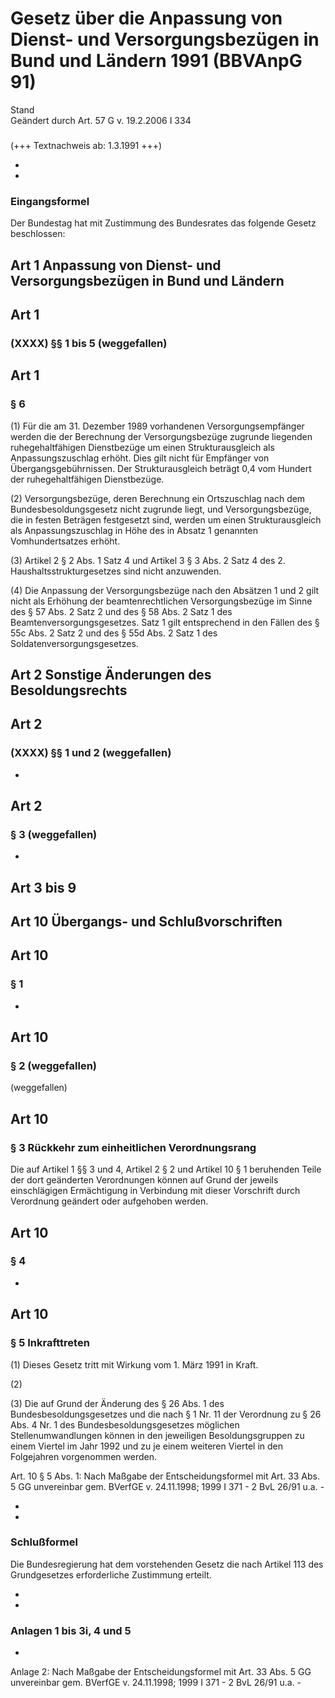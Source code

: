 Gesetz über die Anpassung von Dienst- und Versorgungsbezügen in Bund und Ländern 1991 (BBVAnpG 91)
==================================================================================================

Stand  
Geändert durch Art. 57 G v. 19.2.2006 I 334

### 

(+++ Textnachweis ab: 1.3.1991 +++)

-
-

### Eingangsformel

Der Bundestag hat mit Zustimmung des Bundesrates das folgende Gesetz beschlossen:

Art 1 Anpassung von Dienst- und Versorgungsbezügen in Bund und Ländern
----------------------------------------------------------------------

### 

Art 1
-----

### (XXXX) §§ 1 bis 5 (weggefallen)

Art 1
-----

### § 6

(1) Für die am 31. Dezember 1989 vorhandenen Versorgungsempfänger werden die der Berechnung der Versorgungsbezüge zugrunde liegenden ruhegehaltfähigen Dienstbezüge um einen Strukturausgleich als Anpassungszuschlag erhöht. Dies gilt nicht für Empfänger von Übergangsgebührnissen. Der Strukturausgleich beträgt 0,4 vom Hundert der ruhegehaltfähigen Dienstbezüge.

(2) Versorgungsbezüge, deren Berechnung ein Ortszuschlag nach dem Bundesbesoldungsgesetz nicht zugrunde liegt, und Versorgungsbezüge, die in festen Beträgen festgesetzt sind, werden um einen Strukturausgleich als Anpassungszuschlag in Höhe des in Absatz 1 genannten Vomhundertsatzes erhöht.

(3) Artikel 2 § 2 Abs. 1 Satz 4 und Artikel 3 § 3 Abs. 2 Satz 4 des 2. Haushaltsstrukturgesetzes sind nicht anzuwenden.

(4) Die Anpassung der Versorgungsbezüge nach den Absätzen 1 und 2 gilt nicht als Erhöhung der beamtenrechtlichen Versorgungsbezüge im Sinne des § 57 Abs. 2 Satz 2 und des § 58 Abs. 2 Satz 1 des Beamtenversorgungsgesetzes. Satz 1 gilt entsprechend in den Fällen des § 55c Abs. 2 Satz 2 und des § 55d Abs. 2 Satz 1 des Soldatenversorgungsgesetzes.

Art 2 Sonstige Änderungen des Besoldungsrechts
----------------------------------------------

### 

Art 2
-----

### (XXXX) §§ 1 und 2 (weggefallen)

-

Art 2
-----

### § 3 (weggefallen)

-

Art 3 bis 9
-----------

### 

Art 10 Übergangs- und Schlußvorschriften
----------------------------------------

### 

Art 10
------

### § 1

-

Art 10
------

### § 2 (weggefallen)

(weggefallen)

Art 10
------

### § 3 Rückkehr zum einheitlichen Verordnungsrang

Die auf Artikel 1 §§ 3 und 4, Artikel 2 § 2 und Artikel 10 § 1 beruhenden Teile der dort geänderten Verordnungen können auf Grund der jeweils einschlägigen Ermächtigung in Verbindung mit dieser Vorschrift durch Verordnung geändert oder aufgehoben werden.

Art 10
------

### § 4

-

Art 10
------

### § 5 Inkrafttreten

(1) Dieses Gesetz tritt mit Wirkung vom 1. März 1991 in Kraft.

(2)

(3) Die auf Grund der Änderung des § 26 Abs. 1 des Bundesbesoldungsgesetzes und die nach § 1 Nr. 11 der Verordnung zu § 26 Abs. 4 Nr. 1 des Bundesbesoldungsgesetzes möglichen Stellenumwandlungen können in den jeweiligen Besoldungsgruppen zu einem Viertel im Jahr 1992 und zu je einem weiteren Viertel in den Folgejahren vorgenommen werden.

Art. 10 § 5 Abs. 1: Nach Maßgabe der Entscheidungsformel mit Art. 33 Abs. 5 GG unvereinbar gem. BVerfGE v. 24.11.1998; 1999 I 371 - 2 BvL 26/91 u.a. -

-
-

### Schlußformel

Die Bundesregierung hat dem vorstehenden Gesetz die nach Artikel 113 des Grundgesetzes erforderliche Zustimmung erteilt.

-
-

### Anlagen 1 bis 3i, 4 und 5

-

Anlage 2: Nach Maßgabe der Entscheidungsformel mit Art. 33 Abs. 5 GG unvereinbar gem. BVerfGE v. 24.11.1998; 1999 I 371 - 2 BvL 26/91 u.a. -
